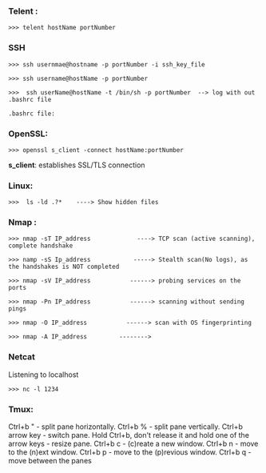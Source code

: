 
### Telent :

    >>> telent hostName portNumber






### SSH

    >>> ssh usernmae@hostname -p portNumber -i ssh_key_file
    
    >>> ssh username@hostName -p portNumber 
    
    >>>  ssh userName@hostName -t /bin/sh -p portNumber  --> log with out .bashrc file
    
    .bashrc file: 
    
    
    
    
### OpenSSL:

    >>> openssl s_client -connect hostName:portNumber
    
    
__s_client__: establishes SSL/TLS connection



### Linux:
 
    >>>  ls -ld .?*    ----> Show hidden files 


### Nmap :

    >>> nmap -sT IP_address             ----> TCP scan (active scanning), complete handshake
    
    >>> namp -sS Ip_address            -----> Stealth scan(No logs), as the handshakes is NOT completed 
    
    >>> nmap -sV IP_address           ------> probing services on the ports
    
    >>> nmap -Pn IP_address           ------> scanning without sending pings 
    
    >>> nmap -O IP_address           ------> scan with OS fingerprinting 
    
    >>> nmap -A IP_address         --------> 
    
### Netcat

Listening to localhost 

    >>> nc -l 1234


### Tmux:

Ctrl+b " - split pane horizontally.
Ctrl+b % - split pane vertically.
Ctrl+b arrow key - switch pane.
Hold Ctrl+b, don't release it and hold one of the arrow keys - resize pane.
Ctrl+b c - (c)reate a new window.
Ctrl+b n - move to the (n)ext window.
Ctrl+b p - move to the (p)revious window.
Ctrl+b q - move between the panes
